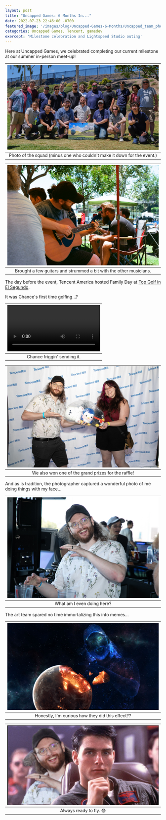 ```yaml
---
layout: post
title: "Uncapped Games: 6 Months In..."
date: 2022-07-23 22:46:00 -0700
featured_image: '/images/blog/Uncapped-Games-6-Months/Uncapped_team_photo.jpg'
categories: Uncapped Games, Tencent, gamedev
exercept: 'Milestone celebration and Lightspeed Studio outing'
---
```


Here at Uncapped Games, we celebrated completing our current milestone at our summer in-person meet-up!

| ![](/images/blog/Uncapped-Games-6-Months/Uncapped_team_photo.jpg) |
|:--:|
| Photo of the squad (minus one who couldn't make it down for the event.) |

| ![](/images/blog/Uncapped-Games-6-Months/playing_guitar.jpg) |
|:--:|
| Brought a few guitars and strummed a bit with the other musicians. |

The day before the event, Tencent America hosted Family Day at [Top Golf in El Segundo](https://topgolf.com/us/el-segundo/). 

It was Chance's first time golfing...?

| <video src="/images/blog/Uncapped-Games-6-Months/Chance_SENDING_IT.mp4" type="video/mp4" controls="controls" style="max-width: 730px;" /> |
|:--:|
| Chance friggin' sending it. |

| ![](/images/blog/Uncapped-Games-6-Months/we_won_a_prize.jpg) |
|:--:|
| We also won one of the grand prizes for the raffle! |

And as is tradition, the photographer captured a wonderful photo of me doing things with my face...

| ![](/images/blog/Uncapped-Games-6-Months/weird_top_golf_pose.jpg) |
|:--:|
| What am I even doing here? |

The art team spared no time immortalizing this into memes...

| ![](/images/blog/Uncapped-Games-6-Months/space_me.png) |
|:--:|
| Honestly, I'm curious how they did this effect?? |

| ![](/images/blog/Uncapped-Games-6-Months/top_gun_me.png) |
|:--:|
| Always ready to fly. 😎 |